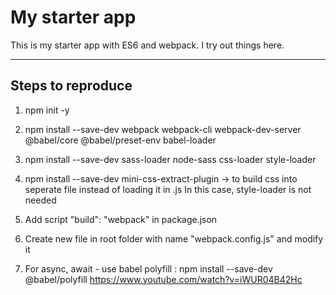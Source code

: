 # My starter app
This is my starter app with ES6 and webpack. I try out things here. 


--------------------------------------------
Steps to reproduce
--------------------------------------------
1. npm init -y
2. npm install --save-dev webpack webpack-cli webpack-dev-server @babel/core @babel/preset-env babel-loader
3. npm install --save-dev sass-loader node-sass css-loader style-loader
4. npm install --save-dev mini-css-extract-plugin -> to build css into seperate file instead of loading it in .js In this case, style-loader is not needed
5. Add script "build": "webpack" in package.json
6. Create new file in root folder with name "webpack.config.js" and modify it

7. For async, await - use babel polyfill : 
npm install --save-dev @babel/polyfill
https://www.youtube.com/watch?v=iWUR04B42Hc
